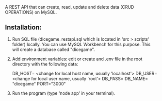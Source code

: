 A REST API that can create, read, update and delete data (CRUD OPERATIONS) on MySQL.

## Installation:
1. Run SQL file (dicegame_restapi.sql which is located in 'src > scripts' folder) locally. You can use MySQL Workbench for this purpose. This will create a database called "dicegame".
2. Add environment variables: edit or create and .env file in the root directory with the following data:

    DB_HOST= <change for local host name, usually 'localhost'>
    DB_USER= <change for local user name, usually 'root'>
    DB_PASS= <change for local password>
    DB_NAME= "dicegame"
    PORT="3000"
  
  
4. Run the program (type 'node app' in your terminal).


